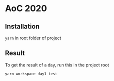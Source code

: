 # AoC 2020

## Installation
`yarn` in root folder of project


## Result
To get the result of a day, run this in the project root
```
yarn workspace day1 test
```
